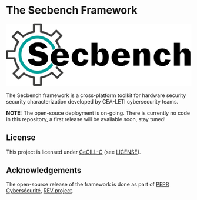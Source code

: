 # The Secbench Framework

![Secbench logo](./secbench_logo.png)

The Secbench framework is a cross-platform toolkit for hardware security security characterization developed by CEA-LETI cybersecurity teams.

**NOTE:** The open-souce deployment is on-going. There is currently no code in this repository, a first release will be available soon, stay tuned!

## License

This project is licensed under [CeCILL-C](http://www.cecill.info) (see [LICENSE](./LICENSE)).

## Acknowledgements

The open-source release of the framework is done as part of [PEPR Cybersécurité](https://www.pepr-cybersecurite.fr), [REV project](https://www.pepr-cybersecurite.fr/projet/rev/).
